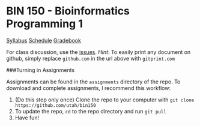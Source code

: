 # BIN 150 - Bioinformatics Programming 1

[Syllabus](http://github.com/utah/bin150/blob/master/Syllabus.md)
[Schedule](http://calendar.google.com)
[Gradebook](http://utah.github.io/grades)

For class discussion, use the [issues](http://github.com/utah/bin150/issues).
*Hint*: To easily print any document on github, simply replace `github.com` in the url above with `gitprint.com`

###Turning in Assignments

Assignments can be found in the `assignments` directory of the repo. To download and complete assignments, I recommend this workflow:

1. (Do this step only once) Clone the repo to your computer with `git clone https://github.com/utah/bin150`
2. To update the repo, `cd` to the repo directory and run `git pull` 
3. Have fun!

